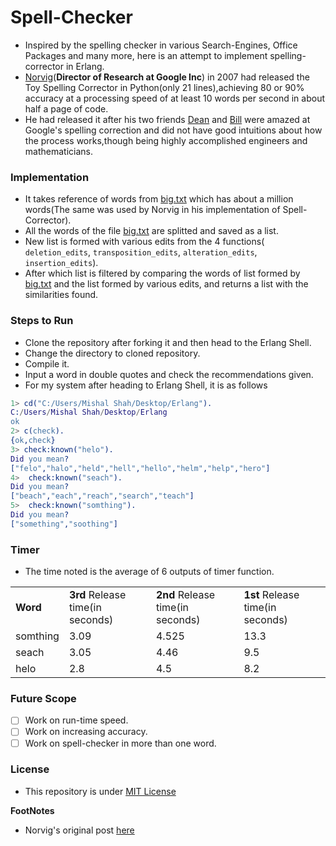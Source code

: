 # Spell-Checker
- Inspired by the spelling checker in various Search-Engines, Office Packages and many more, here is an attempt to implement spelling-corrector in Erlang.
- [Norvig](https://research.google.com/pubs/author205.html)(**Director of Research at Google Inc**) in 2007 had released the Toy Spelling Corrector in Python(only 21 lines),achieving 80 or 90% accuracy at a processing speed of at least 10 words per second in about half a page of code.
- He had released it after his two friends [Dean](https://en.wikipedia.org/wiki/Jeff_Dean_(computer_scientist)) and [Bill](https://en.wikipedia.org/wiki/Bill_Maris) were amazed at Google's spelling correction and did not have good intuitions about how the process works,though being highly accomplished engineers and mathematicians.

### Implementation
- It takes reference of words from [big.txt](https://github.com/mishal23/spell-check/blob/master/big.txt) which has about a million words(The same was used by Norvig in his implementation of Spell-Corrector).
- All the words of the file [big.txt](https://github.com/mishal23/spell-check/blob/master/big.txt) are splitted and saved as a list.
- New list is formed with various edits from the 4 functions( ```deletion_edits```, ```transposition_edits```, ```alteration_edits```, ```insertion_edits```).
- After which list is filtered by comparing the words of list formed by [big.txt](https://github.com/mishal23/spell-check/blob/master/big.txt) and the list formed by various edits, and returns a list with the similarities found.

### Steps to Run
- Clone the repository after forking it and then head to the Erlang Shell.
- Change the directory to cloned repository.
- Compile it.
- Input a word in double quotes and check the recommendations given.
- For my system after heading to Erlang Shell, it is as follows
```erlang
1> cd("C:/Users/Mishal Shah/Desktop/Erlang").
C:/Users/Mishal Shah/Desktop/Erlang
ok
2> c(check).                                  
{ok,check}
3> check:known("helo").
Did you mean?
["felo","halo","held","hell","hello","helm","help","hero"]
4>  check:known("seach").
Did you mean?
["beach","each","reach","search","teach"]
5>  check:known("somthing").
Did you mean?
["something","soothing"]
```
### Timer
- The time noted is the average of 6 outputs of timer function.
<table>
<tr>
<td><b>Word</b></td>
<td> <b>3rd</b> Release time(in seconds)</td>
<td> <b>2nd</b> Release time(in seconds)</td>
<td> <b>1st</b> Release time(in seconds)</td>
</tr>
<tr>
<td>somthing</td>
<td>3.09</td>
<td>4.525</td>
<td>13.3</td>
</tr>
<tr>
<td>seach</td>
<td>3.05</td>
<td>4.46</td>
<td>9.5</td>
</tr>
<tr>
<td>helo</td>
<td>2.8</td>
<td>4.5</td>
<td>8.2</td>
</tr>
</table>

### Future Scope
- [ ] Work on run-time speed.
- [ ] Work on increasing accuracy.
- [ ] Work on spell-checker in more than one word.

### License
- This repository is under [MIT License](https://github.com/mishal23/spell-check/blob/master/LICENSE)


**FootNotes**
- Norvig's original post [here](http://norvig.com/spell-correct.html)
